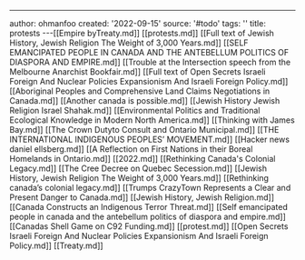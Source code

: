 ---
author: ohmanfoo
created: '2022-09-15'
source: '#todo'
tags: ''
title: protests
---[[Empire byTreaty.md]]
[[protests.md]]
[[Full text of Jewish History, Jewish Religion The Weight of 3,000 Years.md]]
[[SELF EMANCIPATED PEOPLE IN CANADA AND THE ANTEBELLUM POLITICS OF DIASPORA AND EMPIRE.md]]
[[Trouble at the Intersection speech from the Melbourne Anarchist Bookfair.md]]
[[Full text of Open Secrets Israeli Foreign And Nuclear Policies Expansionism And Israeli Foreign Policy.md]]
[[Aboriginal Peoples and Comprehensive Land Claims Negotiations in Canada.md]]
[[Another canada is possible.md]]
[[Jewish History Jewish Religion Israel Shahak.md]]
[[Environmental Politics and Traditional Ecological Knowledge in Modern North America.md]]
[[Thinking with James Bay.md]]
[[The Crown Dutyto Consult and Ontario Municipal.md]]
[[THE INTERNATIONAL INDIGENOUS PEOPLES’ MOVEMENT.md]]
[[Hacker news daniel ellsberg.md]]
[[A Reflection on First Nations in their Boreal Homelands in Ontario.md]]
[[2022.md]]
[[Rethinking Canada's Colonial Legacy.md]]
[[The Cree Decree on Quebec Secession.md]]
[[Jewish History, Jewish Religion The Weight of 3,000 Years.md]]
[[Rethinking canada’s colonial legacy.md]]
[[Trumps CrazyTown Represents a Clear and Present Danger to Canada.md]]
[[Jewish History, Jewish Religion.md]]
[[Canada Constructs an Indigenous Terror Threat.md]]
[[Self emancipated people in canada and the antebellum politics of diaspora and empire.md]]
[[Canadas Shell Game on C92 Funding.md]]
[[protest.md]]
[[Open Secrets Israeli Foreign And Nuclear Policies Expansionism And Israeli Foreign Policy.md]]
[[Treaty.md]]

